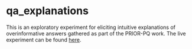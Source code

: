 # qa_explanations

This is an exploratory experiment for eliciting intuitive explanations of overinformative answers gathered as part of the PRIOR-PQ work. The live experiment can be found [here](https://polina-tsvilodub.github.io/goal-inferences/experiments/qa_explanations/).